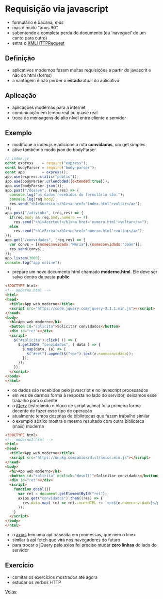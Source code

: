 # Requisição via javascript

- formulário é bacana, *mas*
- mas é muito "anos 90"
- subentende a completa perda do documento (eu 'naveguei' de um canto para outro)
- entra o [XMLHTTPRequest](https://developer.mozilla.org/pt-BR/docs/Web/API/XMLHttpRequest)

## Definição

- aplicativos modernos fazem muitas requisições a partir do javascrit e não do html (forms)
- a vantagem é não perder o **estado** atual do aplicativo

## Aplicação

- aplicações modernas para a internet
- comunicação em tempo real ou quase real
- troca de mensagens de alto nível entre cliente e servidor

## Exemplo

- modifique o index.js e adicione a rota **convidados**, um get simples
- ative também o modo json do bodyParser

```javascript
// index.js
const express    = require("express");
const bodyParser = require("body-parser");
const app        = express();
app.use(express.static("public"));
app.use(bodyParser.urlencoded({extended:true}));
app.use(bodyParser.json());
app.post("/dosave", (req,res) => {
  console.log("os dados recebidos do formulário são:");
  console.log(req.body);
  res.send("<h1>Sucesso!</h1><a href='index.html'>voltar</a>");
});
app.post("/adivinha", (req,res) => {
  if(req.body && req.body.numero == 7)
    res.send("<h1>Acertou!</h1><a href='numero.html'>voltar</a>");
  else
    res.send("<h1>Errou!</h1><a href='numero.html'>voltar</a>");
});
app.get("/convidados", (req,res) => {
  var convs = [{nomeconvidado:"Maria"},{nomeconvidado:"João"}];
  res.send(convs);
});
app.listen(3000);
console.log("app online");
```

- prepare um novo documento html chamado **moderno.html**. Ele deve ser salvo dentro da pasta **public**

```html
<!DOCTYPE html>
<!-- moderno.html -->
<html>
<head>
  <title>App web moderno</title>
  <script src="https://code.jquery.com/jquery-3.1.1.min.js"></script>
</head>
<body>
  <h1>App web moderno</h1>
  <button id="solicita">Solicitar convidados</button>
  <div id="ret"></div>
  <script>
    $("#solicita").click( () => {
      $.getJSON( "convidados", ( data ) => {
        $.map(data, (e) => {
          $("#ret").append($("<p>").text(e.nomeconvidado));
        });
      });
    });
  </script>
</body>
</html>
```

- os dados são recebidos pelo javascript e no javascript processados
- em vez de darmos forma à resposta no lado do servidor, deixamos esse trabalho para o cliente
- o [jQery](http://jquery.com/) (estrelando o bloco de script acima) foi a primeira forma decente de fazer esse tipo de operação
- atualmente temos [dezenas](https://en.wikipedia.org/wiki/List_of_Ajax_frameworks#JavaScript) de bibliotecas que fazem trabalho similar
- o exemplo abaixo mostra o mesmo resultado com outra biblioteca (mais) moderna

```html
<!DOCTYPE html>
<!-- moderno2.html -->
<html>
<head>
  <title>App web moderno</title>
  <script src="https://unpkg.com/axios/dist/axios.min.js"></script>
</head>
<body>
  <h1>App web moderno</h1>
  <button id="solicita" onclick="dosol()">Solicitar convidados</button>
  <div id="ret"></div>
  <script>
    function dosol(){
      var ret = document.getElementById("ret");
      axios.get("convidados").then((res) => {
        res.data.map( (e) => ret.innerHTML += `<p>${e.nomeconvidado}</p>`);
      });
    }
  </script>
</body>
</html>
```

- o [axios](https://github.com/mzabriskie/axios#example) tem uma api baseada em promessas, que nem o knex
- similar à api fetch que virá nos navegadores do futuro
- para trocar o jQuery pelo axios foi preciso mudar **zero linhas** do lado do servidor

## Exercício

- comitar os exercícios mostrados até agora
- estudar os verbos HTTP

[Voltar](../README.md)
